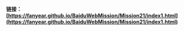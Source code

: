 #### 链接：[https://fanyear.github.io/BaiduWebMission/Mission21/index1.html](https://fanyear.github.io/BaiduWebMission/Mission21/index1.html)
